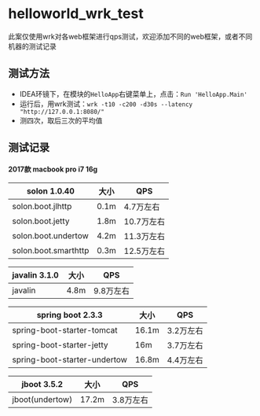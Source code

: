 # helloworld_wrk_test

此案仅使用wrk对各web框架进行qps测试，欢迎添加不同的web框架，或者不同机器的测试记录

## 测试方法

* IDEA环镜下，在模块的`HelloApp`右键菜单上，点击：`Run 'HelloApp.Main'`
* 运行后，用wrk测试：`wrk -t10 -c200 -d30s --latency "http://127.0.0.1:8080/"`
* 测四次，取后三次的平均值


## 测试记录

#### 2017款 macbook pro i7 16g

|  solon 1.0.40 | 大小 | QPS | 
| -------- | -------- | -------- | 
| solon.boot.jlhttp     | 0.1m     | 4.7万左右     |
| solon.boot.jetty     | 1.8m     | 10.7万左右     | 
| solon.boot.undertow     | 4.2m     | 11.3万左右     | 
| solon.boot.smarthttp     | 0.3m     | 12.5万左右     | 


| javalin 3.1.0  | 大小 |  QPS  | 
| -------- | -------- | -------- |
| javalin   | 4.8m |  9.8万左右  | 


| spring boot 2.3.3  | 大小 |  QPS  | 
| -------- | -------- | -------- |
| spring-boot-starter-tomcat   | 16.1m |  3.2万左右  | 
| spring-boot-starter-jetty | 16m | 3.7万左右 |
| spring-boot-starter-undertow | 16.8m | 4.4万左右 |

| jboot 3.5.2  | 大小 |  QPS  | 
| -------- | -------- | -------- |
| jboot(undertow)   | 17.2m |  3.8万左右  | 

